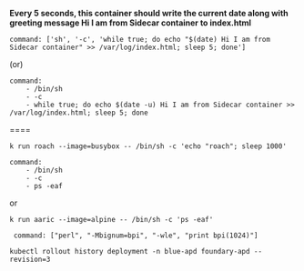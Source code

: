 **Every 5 seconds, this container should write the current date along with greeting message Hi I am from Sidecar container to index.html**

`command: ['sh', '-c', 'while true; do echo "$(date) Hi I am from Sidecar container" >> /var/log/index.html; sleep 5; done']`

(or)

```
command:
    - /bin/sh
    - -c
    - while true; do echo $(date -u) Hi I am from Sidecar container >> /var/log/index.html; sleep 5; done
```

====

`k run roach --image=busybox -- /bin/sh -c 'echo "roach"; sleep 1000'`


```
command:
    - /bin/sh
    - -c
    - ps -eaf

```

or

`k run aaric --image=alpine -- /bin/sh -c 'ps -eaf'`


` command: ["perl", "-Mbignum=bpi", "-wle", "print bpi(1024)"]`

```
kubectl rollout history deployment -n blue-apd foundary-apd --revision=3
```
